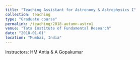 ```yaml
---
title: "Teaching Assistant for Astronomy & Astrophysics I"
collection: teaching
type: "Graduate course"
permalink: /teaching/2018-autumn-astro1
venue: "Tata Institute of Fundamental Research"
date: "2018-01-01"
location: "Mumbai, India"
---
```


Instructors: HM Antia & A Gopakumar
